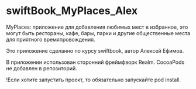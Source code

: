 # swiftBook_MyPlaces_Alex
MyPlaces: приложение для добавления любимых мест в избранное, это могут быть рестораны, кафе, бары, парки и другие общественные места для приятного времяпровождения.

Это приложение сделанно по курсу swiftbook, автор Алексей Ефимов.

В приложении использован сторонний фреймфворк Realm. CocoaPods не добавлен в репозиторий.

!Если хотите запустить проект, то обязательно запускайте pod install.
